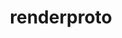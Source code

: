 ---
title: "renderproto"
layout: cache
categories: [package, v0.18]
meta: {"versions": ["0.11.1"], "compilers": ["gcc@7.5.0"]}
spec_files: 
 - spec-0.json
spec_names:
 - 'renderproto@0.11.1%gcc@7.5.0 arch=linux-ubuntu18.04-x86_64 ^pkgconf@1.8.0%gcc@7.5.0 arch=linux-ubuntu18.04-x86_64 ^util-macros@1.19.3%gcc@7.5.0 arch=linux-ubuntu18.04-x86_64'
---